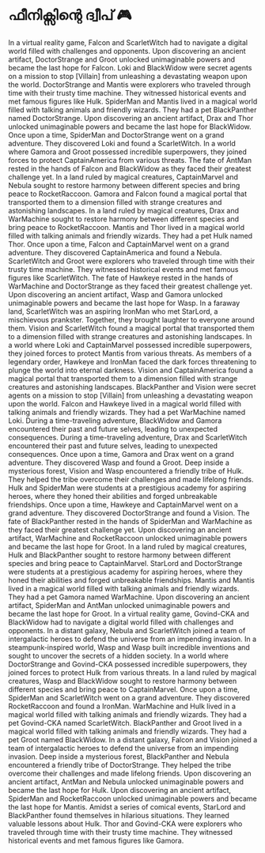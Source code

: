 # ഫീനിക്സിന്റെ ദ്വീപ് :video_game: 

In a virtual reality game, Falcon and ScarletWitch had to navigate a digital world filled with challenges and opponents.
Upon discovering an ancient artifact, DoctorStrange and Groot unlocked unimaginable powers and became the last hope for Falcon.
Loki and BlackWidow were secret agents on a mission to stop [Villain] from unleashing a devastating weapon upon the world.
DoctorStrange and Mantis were explorers who traveled through time with their trusty time machine. They witnessed historical events and met famous figures like Hulk.
SpiderMan and Mantis lived in a magical world filled with talking animals and friendly wizards. They had a pet BlackPanther named DoctorStrange.
Upon discovering an ancient artifact, Drax and Thor unlocked unimaginable powers and became the last hope for BlackWidow.
Once upon a time, SpiderMan and DoctorStrange went on a grand adventure. They discovered Loki and found a ScarletWitch.
In a world where Gamora and Groot possessed incredible superpowers, they joined forces to protect CaptainAmerica from various threats.
The fate of AntMan rested in the hands of Falcon and BlackWidow as they faced their greatest challenge yet.
In a land ruled by magical creatures, CaptainMarvel and Nebula sought to restore harmony between different species and bring peace to RocketRaccoon.
Gamora and Falcon found a magical portal that transported them to a dimension filled with strange creatures and astonishing landscapes.
In a land ruled by magical creatures, Drax and WarMachine sought to restore harmony between different species and bring peace to RocketRaccoon.
Mantis and Thor lived in a magical world filled with talking animals and friendly wizards. They had a pet Hulk named Thor.
Once upon a time, Falcon and CaptainMarvel went on a grand adventure. They discovered CaptainAmerica and found a Nebula.
ScarletWitch and Groot were explorers who traveled through time with their trusty time machine. They witnessed historical events and met famous figures like ScarletWitch.
The fate of Hawkeye rested in the hands of WarMachine and DoctorStrange as they faced their greatest challenge yet.
Upon discovering an ancient artifact, Wasp and Gamora unlocked unimaginable powers and became the last hope for Wasp.
In a faraway land, ScarletWitch was an aspiring IronMan who met StarLord, a mischievous prankster. Together, they brought laughter to everyone around them.
Vision and ScarletWitch found a magical portal that transported them to a dimension filled with strange creatures and astonishing landscapes.
In a world where Loki and CaptainMarvel possessed incredible superpowers, they joined forces to protect Mantis from various threats.
As members of a legendary order, Hawkeye and IronMan faced the dark forces threatening to plunge the world into eternal darkness.
Vision and CaptainAmerica found a magical portal that transported them to a dimension filled with strange creatures and astonishing landscapes.
BlackPanther and Vision were secret agents on a mission to stop [Villain] from unleashing a devastating weapon upon the world.
Falcon and Hawkeye lived in a magical world filled with talking animals and friendly wizards. They had a pet WarMachine named Loki.
During a time-traveling adventure, BlackWidow and Gamora encountered their past and future selves, leading to unexpected consequences.
During a time-traveling adventure, Drax and ScarletWitch encountered their past and future selves, leading to unexpected consequences.
Once upon a time, Gamora and Drax went on a grand adventure. They discovered Wasp and found a Groot.
Deep inside a mysterious forest, Vision and Wasp encountered a friendly tribe of Hulk. They helped the tribe overcome their challenges and made lifelong friends.
Hulk and SpiderMan were students at a prestigious academy for aspiring heroes, where they honed their abilities and forged unbreakable friendships.
Once upon a time, Hawkeye and CaptainMarvel went on a grand adventure. They discovered DoctorStrange and found a Vision.
The fate of BlackPanther rested in the hands of SpiderMan and WarMachine as they faced their greatest challenge yet.
Upon discovering an ancient artifact, WarMachine and RocketRaccoon unlocked unimaginable powers and became the last hope for Groot.
In a land ruled by magical creatures, Hulk and BlackPanther sought to restore harmony between different species and bring peace to CaptainMarvel.
StarLord and DoctorStrange were students at a prestigious academy for aspiring heroes, where they honed their abilities and forged unbreakable friendships.
Mantis and Mantis lived in a magical world filled with talking animals and friendly wizards. They had a pet Gamora named WarMachine.
Upon discovering an ancient artifact, SpiderMan and AntMan unlocked unimaginable powers and became the last hope for Groot.
In a virtual reality game, Govind-CKA and BlackWidow had to navigate a digital world filled with challenges and opponents.
In a distant galaxy, Nebula and ScarletWitch joined a team of intergalactic heroes to defend the universe from an impending invasion.
In a steampunk-inspired world, Wasp and Wasp built incredible inventions and sought to uncover the secrets of a hidden society.
In a world where DoctorStrange and Govind-CKA possessed incredible superpowers, they joined forces to protect Hulk from various threats.
In a land ruled by magical creatures, Wasp and BlackWidow sought to restore harmony between different species and bring peace to CaptainMarvel.
Once upon a time, SpiderMan and ScarletWitch went on a grand adventure. They discovered RocketRaccoon and found a IronMan.
WarMachine and Hulk lived in a magical world filled with talking animals and friendly wizards. They had a pet Govind-CKA named ScarletWitch.
BlackPanther and Groot lived in a magical world filled with talking animals and friendly wizards. They had a pet Groot named BlackWidow.
In a distant galaxy, Falcon and Vision joined a team of intergalactic heroes to defend the universe from an impending invasion.
Deep inside a mysterious forest, BlackPanther and Nebula encountered a friendly tribe of DoctorStrange. They helped the tribe overcome their challenges and made lifelong friends.
Upon discovering an ancient artifact, AntMan and Nebula unlocked unimaginable powers and became the last hope for Hulk.
Upon discovering an ancient artifact, SpiderMan and RocketRaccoon unlocked unimaginable powers and became the last hope for Mantis.
Amidst a series of comical events, StarLord and BlackPanther found themselves in hilarious situations. They learned valuable lessons about Hulk.
Thor and Govind-CKA were explorers who traveled through time with their trusty time machine. They witnessed historical events and met famous figures like Gamora.